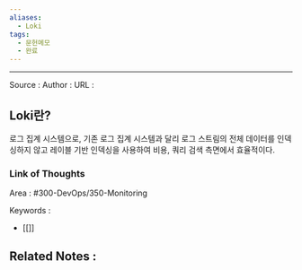 ```yaml
---
aliases:
  - Loki
tags:
  - 문헌메모
  - 완료
---
```



---


Source :
Author : 
URL :

## Loki란?
로그 집계 시스템으로, 기존 로그 집계 시스템과 달리 로그 스트림의 전체 데이터를 인덱싱하지 않고 레이블 기반 인덱싱을 사용하여 비용, 쿼리 검색 측면에서 효율적이다.

### Link of Thoughts
Area : #300-DevOps/350-Monitoring 

Keywords :
- [[]]

Related Notes : 
- 